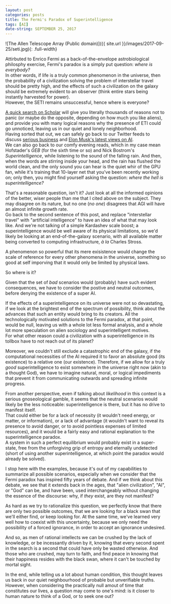 ```yaml
---
layout: post
categories: posts
title: The Fermi's Paradox of Superintelligence
tags: [AI]
date-string: SEPTEMBER 25, 2017
---
```


![The Allen Telescope Array (Public domain)]({{ site.url }}/images/2017-09-25/seti.jpg){: .full-width}

Attirbuted to Enrico Fermi as a back-of-the-envelope astrobiological philosphy 
exercise, Fermi's paradox is a simply put question: _where is everybody?_  
In other words, if life is a truly common phenomenon in the universe, then
the probability of a civilization solving the problem of interstellar travel
should be pretty high, and the effects of such a civilization on the galaxy 
should be extremely evident to an observer (think entire stars being instantly 
harvested for power).  
However, the SETI remains unsuccessful, hence where is everyone? 

[A quick search on Scholar](https://scholar.google.it/scholar?q=fermi+paradox)
will give you literally thousands of reasons not to panic (or maybe do the
opposite, depending on how much you like aliens), and provide you with many
logical reasons why the presence of ETI could go unnoticed, leaving us in our
quiet and lonely neighborhood.  
Having sorted that out, we can safely go back to our Twitter feeds to discuss
[serious business](https://twitter.com/dog_rates/status/775410014383026176) 
and [Elon Musk's latest views on AI](https://www.theguardian.com/technology/2017/aug/14/elon-musk-ai-vastly-more-risky-north-korea).  
We can also go back to our comfy evening reads, which in my case mean Hofstader's
_GEB_ (for the sixth time or so) and Nick Bostrom's _Superintelligence_, 
while listening to the sound of the falling rain.
And then, when the words are stirring inside your head, and the rain has
flushed the world clean, and the only sound you can hear is the quiet whir
of the GPU fan, while it's training that 10-layer net that you've been recently
working on; only then, you might find yourself asking the question: _where the hell is superintelligence?_

That's a reasonable question, isn't it? Just look at all the informed opinions 
of the better, wiser people than me that I cited above on the subject. 
They may disagree on its nature, but no one (_no one_) disagrees that AGI will 
have an almost infinite growth rate.  
Go back to the second sentence of this post, and replace "interstellar travel"
with "artificial intelligence" to have an idea of what that may look like. 
And we're not talking of a simple Kardashev scale boost; a superintelligence would
be well aware of its physical limitations, so we'd likely be looking at an
end-of-the-galaxy scenario, with all available matter being converted to 
computing infrastructure, _à la_ Charles Stross.  

A phenomenon so powerful that its mere exisistence would change the scale of 
reference for every other phenomena in the universe, something so good at self
imporving that it would only be limited by physical laws. 

So where is it?  

Given that the set of _bad_ scenarios would (probably) have such evident 
consequences, we have to consider the postive and neutral outcomes, before 
denying the existence of a super AI.

If the effects of a superintelligence on its universe were not so devastating, 
if we look at the brightest end of the spectrum of possibility, think about the 
advances that such an entity would bring to its creators. All the technologically
motivated solutions to the Fermi paradox, at that point, would be null, leaving
us with a whole lot less formal analysis, and a whole lot more speculation on
alien sociology and superintelligent motives.  
For what other reason could a civilization with a superintelligence in its 
tollbox have to not reach out of its planet?  

Moreover, we couldn't still exclude a catastrophic end of the galaxy, if the 
computational necessities of the AI required it to favor an absolute good
(its existence) to a relative one (our existence).
Therefore, if we allow for a truly _good_ superintelligence to exist somewhere
in the universe right now (akin to a thought God), we have to imagine natural, 
moral, or logical impediments that prevent it from communicating outwards and
spreading infinite progress.

From another perspective, even if talking about _likelihood_ in this context 
is a serious gnoseological gamble, it seems that the neutral scenarios would 
likely be the less noticeable: superintelligence is there, but it has no drive 
to manifest itself.  
That could either be for a lack of necessity (it wouldn't need energy, or matter, 
or information), or a lack of advantage (it wouldn't want to reveal its presence
to avoid danger, or to avoid pointless expenses of limited resources), and it 
would be a fairly easy and rational explanation to the superintelligence paradox.  
A system in such a perfect equilibrium would probably exist in a super-state, 
free from the unforgiving grip of entropy and eternally undetected (short of
using another superintelligence, at which point the paradox would already be
solved).

I stop here with the examples, because it's out of my capabilities to summarize
all possible scenarios, especially when we consider that the Fermi paradox has 
inspired fifty years of debate. 
And if we think about this debate, we see that it extends back in the ages, 
that "alien civilization", "AI", or "God" can be, and have been, used 
interchangeably without changing the essence of the discourse: why, if _they_ 
exist, are they not manifest?

As hard as we try to rationalize this question, we perfectly know that there
are only two possible outcomes, that we are looking for a black swan that we'll
either find, or keep looking for. At the same time, we've learned very well 
how to coexist with this uncertainty, because we only need the possibility of a
forced ignorance, in order to accept an ignorance undesired.

And so, as men of rational intellects we can be crushed by the lack of knowledge, 
or be incessantly driven by it, knowing that every second spent in the search 
is a second that could have only be wasted otherwise. And those who are crushed, 
may turn to faith, and find peace in knowing that their happiness resides with 
the black swan, where it can't be touched by mortal sight.

In the end, while telling us a lot about human condition, this thought leaves
us back in our quiet neighbourhood of probable but unverifiable truths.  
However, when considering the practically null amout of time that constitutes our
lives, a question may come to one's mind: is it closer to human nature to 
think of a God, or to seek one out?


